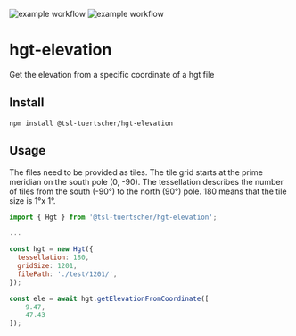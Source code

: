 ![example workflow](https://github.com/tsl-tuertscher/hgt-elevation/actions/workflows/main.yml/badge.svg)
![example workflow](https://github.com/tsl-tuertscher/hgt-elevation/actions/workflows/npm.yml/badge.svg)
# hgt-elevation
Get the elevation from a specific coordinate of a hgt file

## Install

```
npm install @tsl-tuertscher/hgt-elevation
```

## Usage
The files need to be provided as tiles. The tile grid starts at the prime meridian on the south pole (0, -90). The tessellation describes the number of tiles from the south (-90°) to the north (90°) pole. 180 means that the tile size is 1°x 1°.

```js
import { Hgt } from '@tsl-tuertscher/hgt-elevation';

...

const hgt = new Hgt({
  tessellation: 180,
  gridSize: 1201,
  filePath: './test/1201/',
});

const ele = await hgt.getElevationFromCoordinate([
    9.47,
    47.43
]);

```
